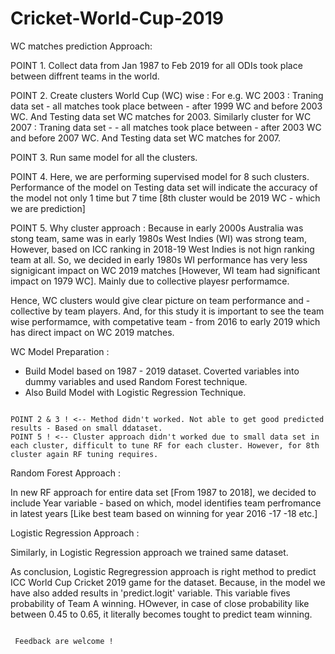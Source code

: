 # Cricket-World-Cup-2019

WC matches prediction Approach:

POINT 1. Collect data from Jan 1987 to Feb 2019 for all ODIs took place between diffrent teams in the world. 

POINT 2. Create clusters World Cup (WC) wise : For e.g. WC 2003 : Traning data set - all matches took place between - after 1999 WC and before 2003 WC. And Testing data set WC matches for 2003. Similarly cluster for WC 2007 : Traning data set - - all matches took place between - after 2003 WC and before 2007 WC. And Testing data set WC matches for 2007. 

POINT 3. Run same model for all the clusters. 

POINT 4. Here, we are performing supervised model for 8 such clusters. Performance of the model on Testing data set will indicate the accuracy of the model not only 1 time but 7 time [8th cluster would be 2019 WC - which we are prediction] 

POINT 5. Why cluster approach : Because in early 2000s Australia was stong team, same was in early 1980s West Indies (WI) was strong team, However, based on ICC ranking in 2018-19 West Indies is not hign ranking team at all. So, we decided in early 1980s WI performance has very less signigicant impact on WC 2019 matches [However, WI team had significant impact on 1979 WC]. Mainly due to collective playesr performamce. 

Hence, WC clusters would give clear picture on team performance and - collective by team players. And, for this study it is important to see the team wise performamce, with competative team - from 2016 to early 2019 which has direct impact on WC 2019 matches. 


WC Model Preparation : 

- Build Model based on 1987 - 2019 dataset. Coverted variables into dummy variables and used Random Forest technique. 
- Also Build Model with Logistic Regression Technique. 

~~~~~~~~

POINT 2 & 3 ! <-- Method didn't worked. Not able to get good predicted results - Based on small ddataset. 
POINT 5 ! <-- Cluster approach didn't worked due to small data set in each cluster, difficult to tune RF for each cluster. However, for 8th cluster again RF tuning requires.

~~~~~~~~
Random Forest Approach : 

In new RF approach for entire data set [From 1987 to 2018], we decided to include Year variable - based on which, model identifies team perfromance in latest years [Like best team based on winning for year 2016 -17 -18  etc.]

Logistic Regression Approach :

Similarly, in Logistic Regression approach we trained same dataset. 

As conclusion, Logistic Regregression approach is right method to predict ICC World Cup Cricket 2019 game for the dataset.  Because, in the model we have also added results in 'predict.logit' variable. This variable fives probability of Team A winning.  HOwever, in case of close probability like between 0.45 to 0.65, it literally becomes tought to predict team winning. 

~~~~~~~

 Feedback are welcome ! 
